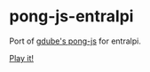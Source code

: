 # pong-js-entralpi

Port of [gdube's pong-js](https://github.com/ecstrema/pong-js) for entralpi.

[Play it!](https://ecstrema.github.io/pong-js)
